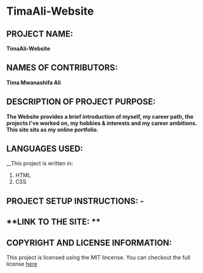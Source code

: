 # TimaAli-Website
## **PROJECT NAME:**
__TimaAli-Website__

## **NAMES OF CONTRIBUTORS:**
__Tima Mwanashifa Ali__

## **DESCRIPTION OF PROJECT PURPOSE:**

__The Website provides a brief introduction of myself, my career path, the projects I've worked on, my hobbies & interests and my career ambitions. This site sits as my online portfolio.__

## **LANGUAGES USED:**

__This project is written in:
1. HTML 
2. CSS

 ## **PROJECT SETUP INSTRUCTIONS:** - 
 
 
 
 ## **LINK TO THE SITE: **
 
 
 ## **COPYRIGHT AND LICENSE INFORMATION:**
 This project is licensed using the MIT lincense.
 You can checkout the full license [here](https://github.com/timaali/TimaAli-Website/blob/master/LICENSE.md)

